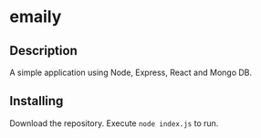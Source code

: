 # emaily
## Description
A simple application using Node, Express, React and Mongo DB.
## Installing
Download the repository. Execute `node index.js` to run.
